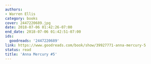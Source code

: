 ```yaml
---
authors:
- Warren Ellis
category: books
cover: 2447220689.jpg
date: 2018-07-06 01:42:26-07:00
end_date: 2018-07-06 01:42:51-07:00
ids:
  goodreads: '2447220689'
link: https://www.goodreads.com/book/show/39927771-anna-mercury-5
status: read
title: 'Anna Mercury #5'
---
```

